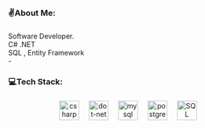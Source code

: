 <h3 align="left">✌️About Me:</h3>

###

<p align="left">Software Developer.<br> C# .NET <br> SQL , Entity Framework<br> - </p>

###

<h3 align="left">💻Tech Stack:</h3>

###

<div align="center">
  <img src="https://skillicons.dev/icons?i=cs" height="40" alt="csharp logo"  />
  <img width="12" />
  <img src="https://skillicons.dev/icons?i=dotnet" height="40" alt="dot-net logo"  />
  <img width="12" />
  <img src="https://skillicons.dev/icons?i=mysql" height="40" alt="mysql logo"  />
  <img width="12" />
  <img src="https://skillicons.dev/icons?i=postgres" height="40" alt="postgresql logo"  />
  <img width="12" />
 <img src="https://skillicons.dev/icons?i=sqlserver" height="40" alt="SQL Server logo" />
  <img width="12" />
</div>

###

###

###
  
